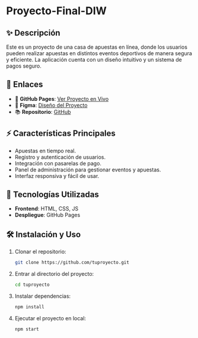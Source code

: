# Proyecto-Final-DIW



## ✨ Descripción

Este es un proyecto de una casa de apuestas en línea, donde los usuarios pueden realizar apuestas en distintos eventos deportivos de manera segura y eficiente. La aplicación cuenta con un diseño intuitivo y un sistema de pagos seguro.

## 🔗 Enlaces

- 🏡 **GitHub Pages**: [Ver Proyecto en Vivo](https://alexlopz22.github.io/Proyecto-Final-DIW/)
- 🎨 **Figma**: [Diseño del Proyecto](https://www.figma.com/design/k1iZMCXhPB8Wx1IJG3hMjz/Proyecto-Final-DIW?node-id=0-1&t=OncVvrd67VGrQGiX-1)
- 📚 **Repositorio**: [GitHub](https://github.com/AlexLopz22/Proyecto-Final-DIW)

## ⚡ Características Principales

- Apuestas en tiempo real.
- Registro y autenticación de usuarios.
- Integración con pasarelas de pago.
- Panel de administración para gestionar eventos y apuestas.
- Interfaz responsiva y fácil de usar.

## 🌟 Tecnologías Utilizadas

- **Frontend**: HTML, CSS, JS
- **Despliegue**: GitHub Pages

## 🛠 Instalación y Uso

1. Clonar el repositorio:
   ```bash
   git clone https://github.com/tuproyecto.git
   ```
2. Entrar al directorio del proyecto:
   ```bash
   cd tuproyecto
   ```
3. Instalar dependencias:
   ```bash
   npm install
   ```
4. Ejecutar el proyecto en local:
   ```bash
   npm start
   ```
